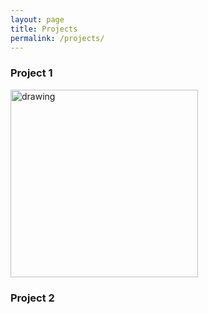 ```yaml
---
layout: page 
title: Projects
permalink: /projects/
---
```


### Project 1

<img src="solar_variability/img/theoretical_solar_radiation_vs_hour_capriva_del_friuli_2012.png" alt="drawing" width="300"/>

### Project 2